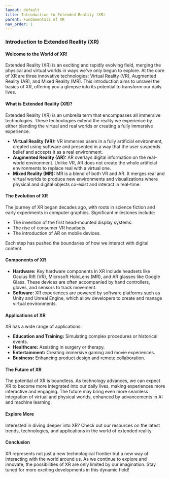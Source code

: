 ```yaml
---
layout: default
title: Introduction to Extended Reality (XR)
parent: Fundamentals of XR
nav_order: 1
---
```


### Introduction to Extended Reality (XR)

#### Welcome to the World of XR!
Extended Reality (XR) is an exciting and rapidly evolving field, merging the physical and virtual worlds in ways we've only begun to explore. At the core of XR are three innovative technologies: Virtual Reality (VR), Augmented Reality (AR), and Mixed Reality (MR). This introduction aims to unravel the basics of XR, offering you a glimpse into its potential to transform our daily lives.

#### What is Extended Reality (XR)?
Extended Reality (XR) is an umbrella term that encompasses all immersive technologies. These technologies extend the reality we experience by either blending the virtual and real worlds or creating a fully immersive experience.

- **Virtual Reality (VR):** VR immerses users in a fully artificial environment, created using software and presented in a way that the user suspends belief and accepts it as a real environment.
- **Augmented Reality (AR):** AR overlays digital information on the real-world environment. Unlike VR, AR does not create the whole artificial environments to replace real with a virtual one.
- **Mixed Reality (MR):** MR is a blend of both VR and AR. It merges real and virtual worlds to produce new environments and visualizations where physical and digital objects co-exist and interact in real-time.

#### The Evolution of XR
The journey of XR began decades ago, with roots in science fiction and early experiments in computer graphics. Significant milestones include:

- The invention of the first head-mounted display systems.
- The rise of consumer VR headsets.
- The introduction of AR on mobile devices.

Each step has pushed the boundaries of how we interact with digital content.

#### Components of XR
- **Hardware:** Key hardware components in XR include headsets like Oculus Rift (VR), Microsoft HoloLens (MR), and AR glasses like Google Glass. These devices are often accompanied by hand controllers, gloves, and sensors to track movement.
- **Software:** XR experiences are powered by software platforms such as Unity and Unreal Engine, which allow developers to create and manage virtual environments.

#### Applications of XR
XR has a wide range of applications:
- **Education and Training:** Simulating complex procedures or historical events.
- **Healthcare:** Assisting in surgery or therapy.
- **Entertainment:** Creating immersive gaming and movie experiences.
- **Business:** Enhancing product design and remote collaboration.

#### The Future of XR
The potential of XR is boundless. As technology advances, we can expect XR to become more integrated into our daily lives, making experiences more interactive and engaging. The future may bring even more seamless integration of virtual and physical worlds, enhanced by advancements in AI and machine learning.

#### Explore More
Interested in diving deeper into XR? Check out our resources on the latest trends, technologies, and applications in the world of extended reality.

#### Conclusion
XR represents not just a new technological frontier but a new way of interacting with the world around us. As we continue to explore and innovate, the possibilities of XR are only limited by our imagination. Stay tuned for more exciting developments in this dynamic field!
